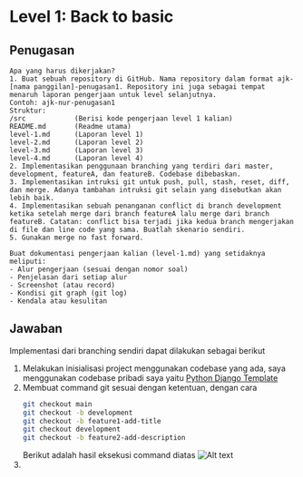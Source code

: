 # Level 1: Back to basic

## Penugasan
```
Apa yang harus dikerjakan?
1. Buat sebuah repository di GitHub. Nama repository dalam format ajk-[nama panggilan]-penugasan1. Repository ini juga sebagai tempat menaruh laporan pengerjaan untuk level selanjutnya.
Contoh: ajk-nur-penugasan1
Struktur: 
/src			(Berisi kode pengerjaan level 1 kalian)
README.md		(Readme utama)
level-1.md		(Laporan level 1)
level-2.md		(Laporan level 2)
level-3.md		(Laporan level 3)
level-4.md		(Laporan level 4)
2. Implementasikan penggunaan branching yang terdiri dari master, development, featureA, dan featureB. Codebase dibebaskan.
3. Implementasikan intruksi git untuk push, pull, stash, reset, diff, dan merge. Adanya tambahan intruksi git selain yang disebutkan akan lebih baik.
4. Implementasikan sebuah penanganan conflict di branch development ketika setelah merge dari branch featureA lalu merge dari branch featureB. Catatan: conflict bisa terjadi jika kedua branch mengerjakan di file dan line code yang sama. Buatlah skenario sendiri.
5. Gunakan merge no fast forward.

Buat dokumentasi pengerjaan kalian (level-1.md) yang setidaknya meliputi:
- Alur pengerjaan (sesuai dengan nomor soal)
- Penjelasan dari setiap alur
- Screenshot (atau record)
- Kondisi git graph (git log)
- Kendala atau kesulitan
```
## Jawaban
Implementasi dari branching sendiri dapat dilakukan sebagai berikut

1. Melakukan inisialisasi project menggunakan codebase yang ada, saya menggunakan codebase pribadi saya yaitu [Python Django Template](https://github.com/ifzahri/django-template)
2. Membuat command git sesuai dengan ketentuan, dengan cara
   ```bash
   git checkout main
   git checkout -b development
   git checkout -b feature1-add-title
   git checkout development
   git checkout -b feature2-add-description
   ```
   Berikut adalah hasil eksekusi command diatas
   ![Alt text](image.png)
3. 